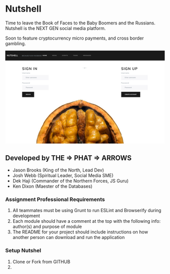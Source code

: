 # Nutshell 
Time to leave the Book of Faces to the Baby Boomers and the Russians. Nutshell is the NEXT GEN social media platform.

Soon to feature cryptocurrency micro payments, and cross border gambling.

![alt text](public/images/Nutshell.png)

## Developed by THE => PHAT => ARROWS
- Jason Brooks (King of the North, Lead Dev)
- Josh Webb (Spiritual Leader, Social Media SME)
- Dek Haji (Commander of the Northern Forces, JS Guru)
- Ken Dixon (Maester of the Databases)

### Assignment Professional Requirements
1. All teammates must be using Grunt to run ESLint and Browserify during development
2. Each module should have a comment at the top with the following info: author(s) and purpose of module
3. The README for your project should include instructions on how another person can download and run the application

### Setup Nutshel
1. Clone or Fork from GITHUB
2. 